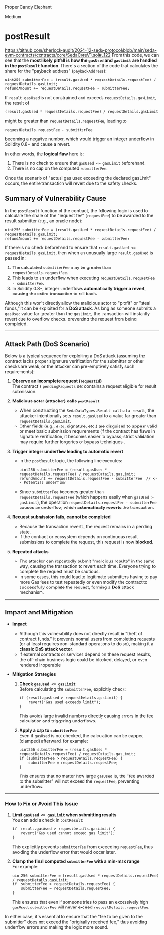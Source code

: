 Proper Candy Elephant

Medium

# postResult

https://github.com/sherlock-audit/2024-12-seda-protocol/blob/main/seda-evm-contracts/contracts/core/SedaCoreV1.sol#L122
From this code, we can see that the **most likely pitfall is how the `gasUsed` and `gasLimit` are handled in the `postResult` function**. There's a section of the code that calculates the share for the "payback address" (`paybackAddress`):

```solidity
uint256 submitterFee = (result.gasUsed * requestDetails.requestFee) / requestDetails.gasLimit;
refundAmount += requestDetails.requestFee - submitterFee;
```

If `result.gasUsed` is not constrained and exceeds `requestDetails.gasLimit`, the result of

```solidity
(result.gasUsed * requestDetails.requestFee) / requestDetails.gasLimit
```

might be greater than `requestDetails.requestFee`, leading to

```solidity
requestDetails.requestFee - submitterFee
```

becoming a negative number, which would trigger an integer underflow in Solidity 0.8+ and cause a revert.

In other words, the **logical flaw** here is:  
1. There is no check to ensure that `gasUsed <= gasLimit` beforehand.  
2. There is no cap on the computed `submitterFee`.

Once the scenario of "actual gas used exceeding the declared gasLimit" occurs, the entire transaction will revert due to the safety checks.


## Summary of Vulnerability Cause

In the `postResult` function of the contract, the following logic is used to calculate the share of the "request fee" (`requestFee`) to be awarded to the result submitter (e.g., an oracle node):

```solidity
uint256 submitterFee = (result.gasUsed * requestDetails.requestFee) / requestDetails.gasLimit;
refundAmount += requestDetails.requestFee - submitterFee;
```

If there is no check beforehand to ensure that `result.gasUsed <= requestDetails.gasLimit`, then when an unusually large `result.gasUsed` is passed in:

1. The calculated `submitterFee` may be greater than `requestDetails.requestFee`.
2. This leads to an underflow when executing `requestDetails.requestFee - submitterFee`.
3. In Solidity 0.8+, integer underflows **automatically trigger a revert**, causing the entire transaction to roll back.

Although this won't directly allow the malicious actor to "profit" or "steal funds," it can be exploited for a **DoS attack**. As long as someone submits a `gasUsed` value far greater than the `gasLimit`, the transaction will instantly revert due to overflow checks, preventing the request from being completed.

---

## Attack Path (DoS Scenario)

Below is a typical sequence for exploiting a DoS attack (assuming the contract lacks proper signature verification for the submitter or other checks are weak, or the attacker can pre-emptively satisfy such requirements):

1. **Observe an incomplete request (`requestId`)**  
   The contract's `pendingRequests` set contains a request eligible for result submission.

2. **Malicious actor (attacker) calls `postResult`**  
   - When constructing the `SedaDataTypes.Result calldata result`, the attacker intentionally sets `result.gasUsed` to a value far greater than `requestDetails.gasLimit`.
   - Other fields (e.g., `drId`, signature, etc.) are disguised to appear valid or meet basic submission requirements (if the contract has flaws in signature verification, it becomes easier to bypass; strict validation may require further forgeries or bypass techniques).

3. **Trigger integer underflow leading to automatic revert**  
   - In the `postResult` logic, the following line executes:
     ```solidity
     uint256 submitterFee = (result.gasUsed * requestDetails.requestFee) / requestDetails.gasLimit;
     refundAmount += requestDetails.requestFee - submitterFee; // <-- Potential underflow
     ```
   - Since `submitterFee` becomes greater than `requestDetails.requestFee` (which happens easily when `gasUsed > gasLimit`), the operation `requestDetails.requestFee - submitterFee` causes an underflow, which **automatically reverts** the transaction.

4. **Request submission fails, cannot be completed**  
   - Because the transaction reverts, the request remains in a pending state.
   - If the contract or ecosystem depends on continuous result submissions to complete the request, this request is now **blocked**.

5. **Repeated attacks**  
   - The attacker can repeatedly submit "malicious results" in the same way, causing the transaction to revert each time. Everyone trying to complete the request must be cautious.
   - In some cases, this could lead to legitimate submitters having to pay more Gas fees to test repeatedly or even modify the contract to successfully complete the request, forming a **DoS** attack mechanism.

---

## Impact and Mitigation

- **Impact**  
  - Although this vulnerability does not directly result in "theft of contract funds," it prevents normal users from completing requests (or at least requires non-standard operations to do so), making it a **classic DoS attack vector**.
  - If external contracts or services depend on these request results, the off-chain business logic could be blocked, delayed, or even rendered inoperable.

- **Mitigation Strategies**  
  1. **Check `gasUsed <= gasLimit`**  
     Before calculating the `submitterFee`, explicitly check:
     ```solidity
     if (result.gasUsed > requestDetails.gasLimit) {
         revert("Gas used exceeds limit");
     }
     ```
     This avoids large invalid numbers directly causing errors in the fee calculation and triggering underflows.

  2. **Apply a cap to `submitterFee`**  
     Even if `gasUsed` is not checked, the calculation can be capped (clamped) afterward, for example:
     ```solidity
     uint256 submitterFee = (result.gasUsed * requestDetails.requestFee) / requestDetails.gasLimit;
     if (submitterFee > requestDetails.requestFee) {
         submitterFee = requestDetails.requestFee;
     }
     ```
     This ensures that no matter how large `gasUsed` is, the "fee awarded to the submitter" will not exceed the `requestFee`, preventing underflows.

---

 
### How to Fix or Avoid This Issue

1. **Limit `gasUsed <= gasLimit` when submitting results**  
   You can add a check in `postResult`:

   ```solidity
   if (result.gasUsed > requestDetails.gasLimit) {
       revert("Gas used cannot exceed gas limit");
   }
   ```

   This explicitly prevents `submitterFee` from exceeding `requestFee`, thus avoiding the underflow error that would occur later.

2. **Clamp the final computed `submitterFee` with a min-max range**  
   For example:

   ```solidity
   uint256 submitterFee = (result.gasUsed * requestDetails.requestFee) / requestDetails.gasLimit;
   if (submitterFee > requestDetails.requestFee) {
       submitterFee = requestDetails.requestFee;
   }
   ```

   This ensures that even if someone tries to pass an excessively high `gasUsed`, `submitterFee` will never exceed `requestDetails.requestFee`.

In either case, it's essential to ensure that the "fee to be given to the submitter" does not exceed the "originally received fee," thus avoiding underflow errors and making the logic more sound.